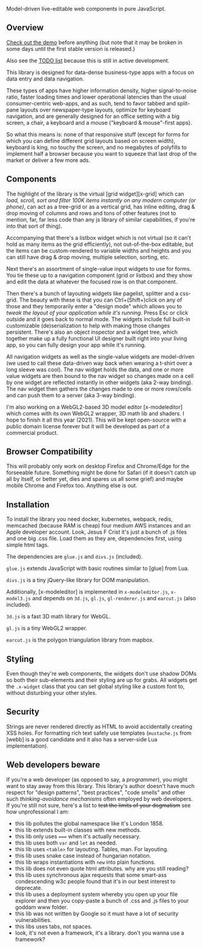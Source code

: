 
Model-driven live-editable web components in pure JavaScript.

## Overview

[Check out the demo](http://luapower.com/x-widgets-demo.html) before anything
(but note that it may be broken in some days until the first stable version
is released.)

Also see the [TODO list](https://trello.com/b/xde8hdAZ/luapower)
because this is still in active development.

This library is designed for data-dense business-type apps with a focus
on data entry and data navigation.

These types of apps have higher information density, higher signal-to-noise
ratio, faster loading times and lower operational latencies than the usual
consumer-centric web-apps, and as such, tend to favor tabbed and split-pane
layouts over newspaper-type layouts, optimize for keyboard navigation,
and are generally designed for an office setting with a big screen, a chair,
a keyboard and a mouse ("keyboard & mouse"-first apps).

So what this means is: none of that responsive stuff (except for forms
for which you can define different grid layouts based on screen width),
keyboard is king, no touchy the screen, and no megabytes of polyfills
to implement half a browser because you want to squeeze that last drop
of the market or deliver a few more ads.

## Components

The highlight of the library is the virtual [grid widget][x-grid]
which can *load, scroll, sort and filter 100K items instantly on any modern
computer (or phone)*, can act as a tree-grid or as a vertical grid, has
inline editing, drag & drop moving of columns and rows and tons of other
features (not to mention, far, far less code than any js library of similar
capabilities, if you're into that sort of thing).

Accompanying that there's a listbox widget which is not virtual (so it can't
hold as many items as the grid efficiently), not out-of-the-box editable,
but the items can be custom-rendered to variable widths and heights and you
can still have drag & drop moving, multiple selection, sorting, etc.

Next there's an assortment of single-value input widgets to use for forms.
You tie these up to a navigation component (grid or listbox) and they show
and edit the data at whatever the focused row is on that component.

Then there's a bunch of layouting widgets like pagelist, splitter and
a css-grid. The beauty with these is that you can Ctrl+(Shift+)click on
any of those and they temporarily enter a "design mode" which allows you
to *tweak the layout of your application while it's running*. Press Esc
or click outside and it goes back to normal mode. The widgets include
full built-in customizable (de)serialization to help with making those
changes persistent. There's also an object inspector and a widget tree,
which together make up a fully functional UI designer built right into
your living app, so you can fully design your app while it's running.

All navigation widgets as well as the single-value widgets are model-driven
(we used to call these data-driven way back when wearing a t-shirt over
a long sleeve was cool). The nav widget holds the data, and one or more
value widgets are then bound to the nav widget so changes made on a cell
by one widget are reflected instantly in other widgets (aka 2-way binding).
The nav widget then gathers the changes made to one or more rows/cells and
can push them to a server (aka 3-way binding).

I'm also working on a WebGL2-based 3D model editor [x-modeleditor] which
comes with its own WebGL2 wrapper, 3D math lib and shaders. I hope to finish
it all this year (2021). This will be kept open-source with a public domain
license forever but it will be developed as part of a commercial product.

## Browser Compatibility

This will probably only work on desktop Firefox and Chrome/Edge for the
forseeable future. Something might be done for Safari (if it doesn't catch
up all by itself, or better yet, dies and spares us all some grief) and
maybe mobile Chrome and Firefox too. Anything else is out.

## Installation

To install the library you need docker, kubernetes, webpack, redis, memcached
(because RAM is cheap) four medium AWS instances and an Apple developer
account. Look, Jesus F Crist it's just a bunch of .js files and one big .css
file. Load them as they are, dependencies first, using simple html tags.

The dependencies are `glue.js` and `divs.js` (included).

`glue.js` extends JavaScript with basic routines similar to [glue] from Lua.

`divs.js` is a tiny jQuery-like library for DOM manipulation.

Additionally, [x-modeleditor] is implemented in `x-modeleditor.js`,
`x-model3.js` and depends on `3d.js`, `gl.js`, `gl-renderer.js`
and `earcut.js` (also included).

`3d.js` is a fast 3D math library for WebGL.

`gl.js` is a tiny WebGL2 wrapper.

`earcut.js` is the polygon triangulation library from mapbox.

## Styling

Even though they're web components, the widgets don't use shadow DOMs so
both their sub-elements and their styling are up for grabs. All widgets
get the `.x-widget` class that you can set global styling like a custom
font to, without disturbing your other styles.

## Security

Strings are never rendered directly as HTML to avoid accidentally creating
XSS holes. For formatting rich text safely use templates (`mustache.js` from
[webb] is a good candidate and it also has a server-side Lua implementation).

## Web developers beware

If you're a web developer (as opposed to say, a _programmer_), you might want
to stay away from this library. This library's author doesn't have much
respect for "design patterns", "best practices", "code smells" and other
such _thinking-avoidance mechanisms_ often employed by web developers.
If you're still not sure, here's a list to
<s>test the limits of your dogmatism</s> see how unprofessional I am:

* this lib pollutes the global namespace like it's London 1858.
* this lib extends built-in classes with new methods.
* this lib only uses `===` when it's actually necessary.
* this lib uses both `var` and `let` as needed.
* this lib uses `<table>` for layouting. Tables, man. For layouting.
* this lib uses snake case instead of hungarian notation.
* this lib wraps instantiations with `new` into plain functions.
* this lib does not even quote html attributes. why are you still reading?
* this lib uses synchronous ajax requests that some smart-ass condescending
w3c people found that it's in our best interest to deprecate.
* this lib uses a deployment system whereby you open up your file explorer
and then you copy-paste a bunch of .css and .js files to your goddam www folder.
* this lib was not written by Google so it must have a lot of security vulnerabilities.
* this libs uses tabs, not spaces.
* look, it's not even a framework, it's a library. don't you wanna use a framework?
